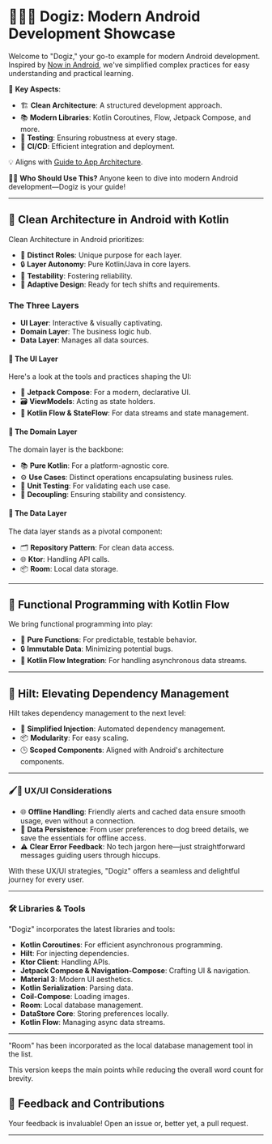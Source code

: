 # 🐾🐶✨ Dogiz: Modern Android Development Showcase

Welcome to "Dogiz," your go-to example for modern Android development. Inspired by [Now in Android](https://github.com/android/nowinandroid), we've simplified complex practices for easy understanding and practical learning.

🎯 **Key Aspects**:
- 🏗️ **Clean Architecture**: A structured development approach.
- 📚 **Modern Libraries**: Kotlin Coroutines, Flow, Jetpack Compose, and more.
- 🧪 **Testing**: Ensuring robustness at every stage.
- 🔄 **CI/CD**: Efficient integration and deployment.

💡 Aligns with [Guide to App Architecture](https://developer.android.com/topic/architecture).

👨‍💻 **Who Should Use This?**
Anyone keen to dive into modern Android development—Dogiz is your guide!

---

## 🧱 Clean Architecture in Android with Kotlin

Clean Architecture in Android prioritizes:

- 🎯 **Distinct Roles**: Unique purpose for each layer.
- 🔒 **Layer Autonomy**: Pure Kotlin/Java in core layers.
- 🧪 **Testability**: Fostering reliability.
- 🚀 **Adaptive Design**: Ready for tech shifts and requirements.

###   The Three Layers

- **UI Layer**: Interactive & visually captivating.
- **Domain Layer**: The business logic hub.
- **Data Layer**: Manages all data sources.

#### 🎨 The UI Layer

Here's a look at the tools and practices shaping the UI:

- 🎨 **Jetpack Compose**: For a modern, declarative UI.
- 🗃️ **ViewModels**: Acting as state holders.
- 🌊 **Kotlin Flow & StateFlow**: For data streams and state management.


#### 💼 The Domain Layer

The domain layer is the backbone:

- 📚 **Pure Kotlin**: For a platform-agnostic core.
- ⚙️ **Use Cases**: Distinct operations encapsulating business rules.
- 🧪 **Unit Testing**: For validating each use case.
- 🚀 **Decoupling**: Ensuring stability and consistency.


#### 💾 The Data Layer

The data layer stands as a pivotal component:

- 🗂️ **Repository Pattern**: For clean data access.
- 🌐 **Ktor**: Handling API calls.
- 📦 **Room**: Local data storage.

---

## 🍃 Functional Programming with Kotlin Flow

We bring functional programming into play:

- 🧮 **Pure Functions**: For predictable, testable behavior.
- 🔒 **Immutable Data**: Minimizing potential bugs.
- 🌊 **Kotlin Flow Integration**: For handling asynchronous data streams.

---

## 💉 Hilt: Elevating Dependency Management

Hilt takes dependency management to the next level:

- 🎯 **Simplified Injection**: Automated dependency management.
- 📦 **Modularity**: For easy scaling.
- 🕒 **Scoped Components**: Aligned with Android's architecture components.

---

### 🖌️🎨 UX/UI Considerations

- 🌐 **Offline Handling**: Friendly alerts and cached data ensure smooth usage, even without a connection.
- 💾 **Data Persistence**: From user preferences to dog breed details, we save the essentials for offline access.
- ⚠️ **Clear Error Feedback**: No tech jargon here—just straightforward messages guiding users through hiccups.

With these UX/UI strategies, "Dogiz" offers a seamless and delightful journey for every user.

---

### 🛠️ Libraries & Tools

"Dogiz" incorporates the latest libraries and tools:

- **Kotlin Coroutines**: For efficient asynchronous programming.
- **Hilt**: For injecting dependencies.
- **Ktor Client**: Handling APIs.
- **Jetpack Compose & Navigation-Compose**: Crafting UI & navigation.
- **Material 3**: Modern UI aesthetics.
- **Kotlin Serialization**: Parsing data.
- **Coil-Compose**: Loading images.
- **Room**: Local database management.
- **DataStore Core**: Storing preferences locally.
- **Kotlin Flow**: Managing async data streams.

---

"Room" has been incorporated as the local database management tool in the list.

This version keeps the main points while reducing the overall word count for brevity.

## 🤝 Feedback and Contributions

Your feedback is invaluable! Open an issue or, better yet, a pull request.

---




